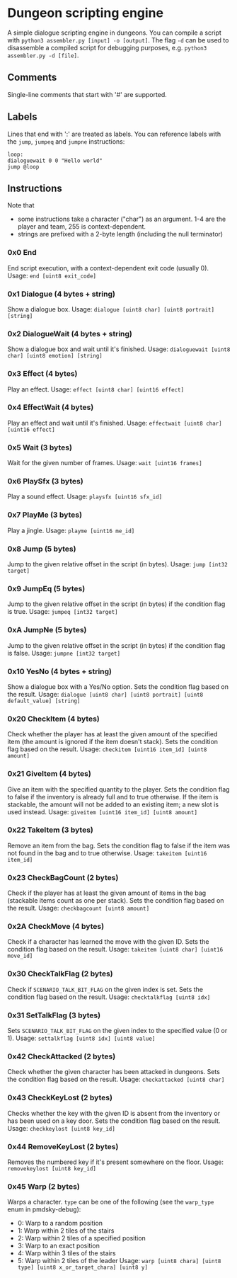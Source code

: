 # Dungeon scripting engine

A simple dialogue scripting engine in dungeons. You can compile a script with `python3 assembler.py [input] -o [output]`. The flag `-d` can be used to disassemble a compiled script for debugging purposes, e.g. `python3 assembler.py -d [file]`.

## Comments

Single-line comments that start with '#' are supported.

## Labels

Lines that end with ':' are treated as labels. You can reference labels with the `jump`, `jumpeq` and `jumpne` instructions:

```
loop:
dialoguewait 0 0 "Hello world"
jump @loop
```

## Instructions

Note that
- some instructions take a character ("char") as an argument. 1-4 are the player and team, 255 is context-dependent.
- strings are prefixed with a 2-byte length (including the null terminator)

### 0x0 End

End script execution, with a context-dependent exit code (usually 0).
Usage: `end [uint8 exit_code]`

### 0x1 Dialogue (4 bytes + string)

Show a dialogue box.
Usage: `dialogue [uint8 char] [uint8 portrait] [string]`

### 0x2 DialogueWait (4 bytes + string)

Show a dialogue box and wait until it's finished.
Usage: `dialoguewait [uint8 char] [uint8 emotion] [string]`

### 0x3 Effect (4 bytes)

Play an effect.
Usage: `effect [uint8 char] [uint16 effect]`

### 0x4 EffectWait (4 bytes)

Play an effect and wait until it's finished.
Usage: `effectwait [uint8 char] [uint16 effect]`

### 0x5 Wait (3 bytes)

Wait for the given number of frames.
Usage: `wait [uint16 frames]`

### 0x6 PlaySfx (3 bytes)

Play a sound effect.
Usage: `playsfx [uint16 sfx_id]`

### 0x7 PlayMe (3 bytes)

Play a jingle.
Usage: `playme [uint16 me_id]`

### 0x8 Jump (5 bytes)

Jump to the given relative offset in the script (in bytes).
Usage: `jump [int32 target]`

### 0x9 JumpEq (5 bytes)

Jump to the given relative offset in the script (in bytes) if the condition flag is true.
Usage: `jumpeq [int32 target]`

### 0xA JumpNe (5 bytes)

Jump to the given relative offset in the script (in bytes) if the condition flag is false.
Usage: `jumpne [int32 target]`

### 0x10 YesNo (4 bytes + string)

Show a dialogue box with a Yes/No option.
Sets the condition flag based on the result.
Usage: `dialogue [uint8 char] [uint8 portrait] [uint8 default_value] [string]`

### 0x20 CheckItem (4 bytes)

Check whether the player has at least the given amount of the specified item (the amount is ignored if the item doesn't stack).
Sets the condition flag based on the result.
Usage: `checkitem [uint16 item_id] [uint8 amount]`

### 0x21 GiveItem (4 bytes)

Give an item with the specified quantity to the player. Sets the condition flag to false if the inventory is already full and to true otherwise. If the item is stackable, the amount will not be added to an existing item; a new slot is used instead.
Usage: `giveitem [uint16 item_id] [uint8 amount]`

### 0x22 TakeItem (3 bytes)

Remove an item from the bag. Sets the condition flag to false if the item was not found in the bag and to true otherwise.
Usage: `takeitem [uint16 item_id]`

### 0x23 CheckBagCount (2 bytes)

Check if the player has at least the given amount of items in the bag (stackable items count as one per stack).
Sets the condition flag based on the result.
Usage: `checkbagcount [uint8 amount]`

### 0x2A CheckMove (4 bytes)

Check if a character has learned the move with the given ID.
Sets the condition flag based on the result.
Usage: `takeitem [uint8 char] [uint16 move_id]`

### 0x30 CheckTalkFlag (2 bytes)
Check if `SCENARIO_TALK_BIT_FLAG` on the given index is set.
Sets the condition flag based on the result.
Usage: `checktalkflag [uint8 idx]`

### 0x31 SetTalkFlag (3 bytes)
Sets `SCENARIO_TALK_BIT_FLAG` on the given index to the specified value (0 or 1).
Usage: `settalkflag [uint8 idx] [uint8 value]`

### 0x42 CheckAttacked (2 bytes)
Check whether the given character has been attacked in dungeons.
Sets the condition flag based on the result.
Usage: `checkattacked [uint8 char]`

### 0x43 CheckKeyLost (2 bytes)
Checks whether the key with the given ID is absent from the inventory or has been used on a key door.
Sets the condition flag based on the result.
Usage: `checkkeylost [uint8 key_id]`

### 0x44 RemoveKeyLost (2 bytes)
Removes the numbered key if it's present somewhere on the floor.
Usage: `removekeylost [uint8 key_id]`

### 0x45 Warp (2 bytes)
Warps a character. `type` can be one of the following (see the `warp_type` enum in pmdsky-debug):
- 0: Warp to a random position
- 1: Warp within 2 tiles of the stairs
- 2: Warp within 2 tiles of a specified position
- 3: Warp to an exact position
- 4: Warp within 3 tiles of the stairs
- 5: Warp within 2 tiles of the leader
Usage: `warp [uint8 chara] [uint8 type] [uint8 x_or_target_chara] [uint8 y]`